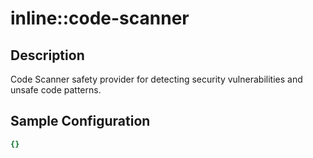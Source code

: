 # inline::code-scanner

## Description

Code Scanner safety provider for detecting security vulnerabilities and unsafe code patterns.

## Sample Configuration

```yaml
{}

```

